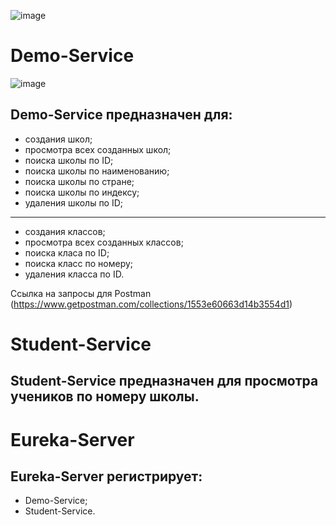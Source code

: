 ![image](https://user-images.githubusercontent.com/49644368/56210177-e911e580-605d-11e9-9709-6c66e0f67dcf.png)

# Demo-Service

![image](https://user-images.githubusercontent.com/49644368/56210321-45750500-605e-11e9-9008-9c3d2ef4a96e.png)

## Demo-Service предназначен для:
* создания школ;
* просмотра всех созданных школ;
* поиска школы по ID;
* поиска школы по наименованию;
* поиска школы по стране;
* поиска школы по индексу;
* удаления школы по ID;
---
* создания классов;
* просмотра всех созданных классов;
* поиска класа по ID;
* поиска класс по номеру;
* удаления класса по ID. 

Ссылка на запросы для Postman (https://www.getpostman.com/collections/1553e60663d14b3554d1)

# Student-Service
## Student-Service предназначен для просмотра учеников по номеру школы.

# Eureka-Server
## Eureka-Server регистрирует:
* Demo-Service;
* Student-Service.
